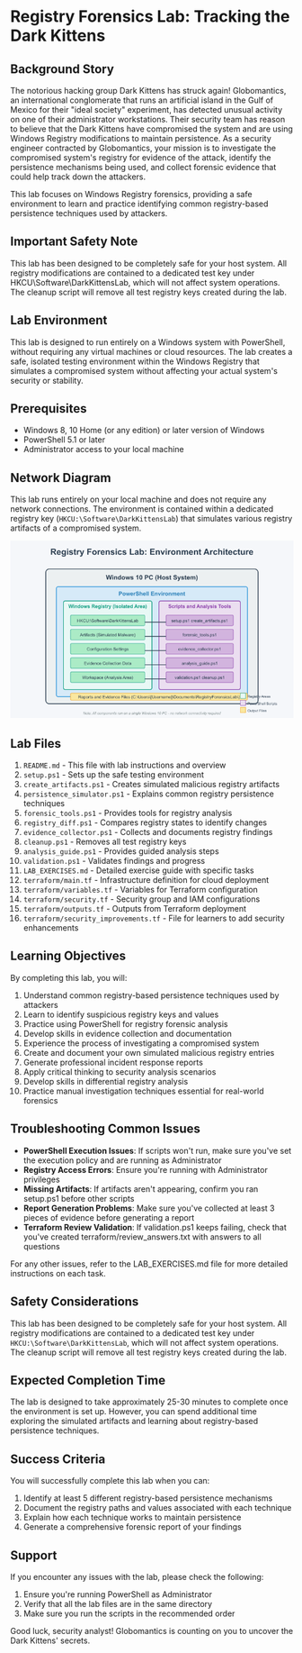 # Registry Forensics Lab: Tracking the Dark Kittens

## Background Story

The notorious hacking group Dark Kittens has struck again! Globomantics, an international conglomerate that runs an artificial island in the Gulf of Mexico for their "ideal society" experiment, has detected unusual activity on one of their administrator workstations. Their security team has reason to believe that the Dark Kittens have compromised the system and are using Windows Registry modifications to maintain persistence.
As a security engineer contracted by Globomantics, your mission is to investigate the compromised system's registry for evidence of the attack, identify the persistence mechanisms being used, and collect forensic evidence that could help track down the attackers.

This lab focuses on Windows Registry forensics, providing a safe environment to learn and practice identifying common registry-based persistence techniques used by attackers.

## Important Safety Note
This lab has been designed to be completely safe for your host system. All registry modifications are contained to a dedicated test key under HKCU\Software\DarkKittensLab, which will not affect system operations. The cleanup script will remove all test registry keys created during the lab.

## Lab Environment

This lab is designed to run entirely on a Windows system with PowerShell, without requiring any virtual machines or cloud resources. The lab creates a safe, isolated testing environment within the Windows Registry that simulates a compromised system without affecting your actual system's security or stability.

## Prerequisites

- Windows 8, 10 Home (or any edition) or later version of Windows
- PowerShell 5.1 or later
- Administrator access to your local machine

## Network Diagram

This lab runs entirely on your local machine and does not require any network connections. The environment is contained within a dedicated registry key (`HKCU:\Software\DarkKittensLab`) that simulates various registry artifacts of a compromised system.

![Network Diagram](network-diagram.png)


## Lab Files

1. `README.md` - This file with lab instructions and overview
2. `setup.ps1` - Sets up the safe testing environment
3. `create_artifacts.ps1` - Creates simulated malicious registry artifacts
4. `persistence_simulator.ps1` - Explains common registry persistence techniques
5. `forensic_tools.ps1` - Provides tools for registry analysis
6. `registry_diff.ps1` - Compares registry states to identify changes
7. `evidence_collector.ps1` - Collects and documents registry findings
8. `cleanup.ps1` - Removes all test registry keys
9. `analysis_guide.ps1` - Provides guided analysis steps
10. `validation.ps1` - Validates findings and progress
11. `LAB_EXERCISES.md` - Detailed exercise guide with specific tasks
12. `terraform/main.tf` - Infrastructure definition for cloud deployment
13. `terraform/variables.tf` - Variables for Terraform configuration
14. `terraform/security.tf` - Security group and IAM configurations
15. `terraform/outputs.tf` - Outputs from Terraform deployment
16. `terraform/security_improvements.tf` - File for learners to add security enhancements

## Learning Objectives

By completing this lab, you will:

1. Understand common registry-based persistence techniques used by attackers
2. Learn to identify suspicious registry keys and values
3. Practice using PowerShell for registry forensic analysis
4. Develop skills in evidence collection and documentation
5. Experience the process of investigating a compromised system
6. Create and document your own simulated malicious registry entries
7. Generate professional incident response reports
8. Apply critical thinking to security analysis scenarios
9. Develop skills in differential registry analysis
10. Practice manual investigation techniques essential for real-world forensics


## Troubleshooting Common Issues

- **PowerShell Execution Issues**: If scripts won't run, make sure you've set the execution policy and are running as Administrator
- **Registry Access Errors**: Ensure you're running with Administrator privileges
- **Missing Artifacts**: If artifacts aren't appearing, confirm you ran setup.ps1 before other scripts
- **Report Generation Problems**: Make sure you've collected at least 3 pieces of evidence before generating a report
- **Terraform Review Validation**: If validation.ps1 keeps failing, check that you've created terraform/review_answers.txt with answers to all questions

For any other issues, refer to the LAB_EXERCISES.md file for more detailed instructions on each task.

## Safety Considerations

This lab has been designed to be completely safe for your host system. All registry modifications are contained to a dedicated test key under `HKCU:\Software\DarkKittensLab`, which will not affect system operations. The cleanup script will remove all test registry keys created during the lab.

## Expected Completion Time

The lab is designed to take approximately 25-30 minutes to complete once the environment is set up. However, you can spend additional time exploring the simulated artifacts and learning about registry-based persistence techniques.

## Success Criteria

You will successfully complete this lab when you can:

1. Identify at least 5 different registry-based persistence mechanisms
2. Document the registry paths and values associated with each technique
3. Explain how each technique works to maintain persistence
4. Generate a comprehensive forensic report of your findings

## Support

If you encounter any issues with the lab, please check the following:

1. Ensure you're running PowerShell as Administrator
2. Verify that all the lab files are in the same directory
3. Make sure you run the scripts in the recommended order

Good luck, security analyst! Globomantics is counting on you to uncover the Dark Kittens' secrets.
